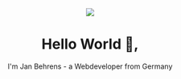 <div align="center">
<img src="https://img.shields.io/github/followers/behrens-de?style=flat&label=GitHub Followers">
</div>
  <div align="center">
  <h1>Hello World 👋,</h1>
  <p>I'm Jan Behrens - a Webdeveloper from Germany</p>
</div>



